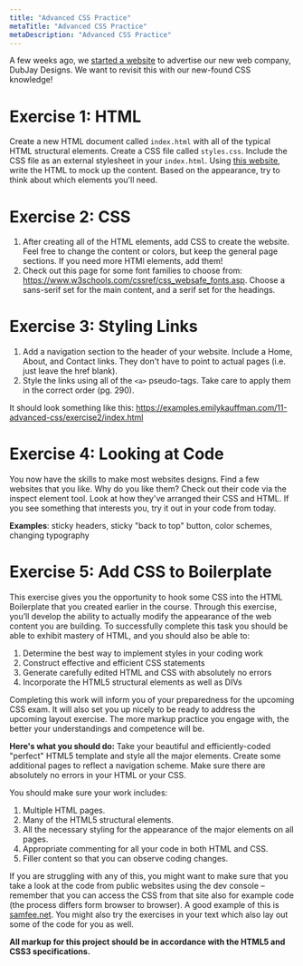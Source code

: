 ```yaml
---
title: "Advanced CSS Practice"
metaTitle: "Advanced CSS Practice"
metaDescription: "Advanced CSS Practice"
---
```


A few weeks ago, we [started a website](/week2/6-practice2)</a> to advertise our new web company, DubJay Designs. We want to revisit this with our new-found CSS knowledge!

# Exercise 1: HTML
Create a new HTML document called `index.html` with all of the typical HTML structural elements. Create a CSS file called `styles.css`. Include the CSS file as an external stylesheet in your `index.html`. Using <a href="https://examples.emilykauffman.com/11-advanced-css/exercise1/index.html">this website</a>, write the HTML to mock up the content. Based on the appearance, try to think about which elements you'll need.

# Exercise 2: CSS
1. After creating all of the HTML elements, add CSS to create the website. Feel free to change the content or colors, but keep the general page sections. If you need more HTMl elements, add them!
1. Check out this page for some font families to choose from: https://www.w3schools.com/cssref/css_websafe_fonts.asp. Choose a sans-serif set for the main content, and a serif set for the headings.

# Exercise 3: Styling Links
1. Add a navigation section to the header of your website. Include a Home, About, and Contact links. They don't have to point to actual pages (i.e. just leave the href blank). 
1. Style the links using all of the `<a>` pseudo-tags. Take care to apply them in the correct order (pg. 290).

It should look something like this: https://examples.emilykauffman.com/11-advanced-css/exercise2/index.html

# Exercise 4: Looking at Code
You now have the skills to make most websites designs. Find a few websites that you like. Why do you like them? Check out their code via the inspect element tool. Look at how they've arranged their CSS and HTML. If you see something that interests you, try it out in your code from today.


**Examples**: sticky headers, sticky "back to top" button, color schemes, changing typography

# Exercise 5: Add CSS to Boilerplate
This exercise gives you the opportunity to hook some CSS into the HTML Boilerplate that you created earlier in the course. Through this exercise, you’ll develop the ability to actually modify the appearance of the web content you are building. To successfully complete this task you should be able to exhibit mastery of HTML, and you should also be able to:
1. Determine the best way to implement styles in your coding work
1. Construct effective and efficient CSS statements
1. Generate carefully edited HTML and CSS with absolutely no errors
1. Incorporate the HTML5 structural elements as well as DIVs

Completing this work will inform you of your preparedness for the upcoming CSS exam. It will also set you up nicely to be ready to address the upcoming layout exercise. The more markup practice you engage with, the better your understandings and competence will be.

**Here's what you should do:**
Take your beautiful and efficiently-coded "perfect" HTML5 template and style all the major elements. Create some additional pages to reflect a navigation scheme. Make sure there are absolutely no errors in your HTML or your CSS.

You should make sure your work includes:
1. Multiple HTML pages.
1. Many of the HTML5 structural elements.
1. All the necessary styling for the appearance of the major elements on all pages.
1. Appropriate commenting for all your code in both HTML and CSS.
1. Filler content so that you can observe coding changes.

If you are struggling with any of this, you might want to make sure that you take a look at the code from public websites using the dev console – remember that you can access the CSS from that site also for example code (the process differs form browser to browser). A good example of this is <a href="http://samfee.net">samfee.net</a>. You might also try the exercises in your text which also lay out some of the code for you as well.

**All markup for this project should be in accordance with the HTML5 and CSS3 specifications.**